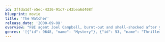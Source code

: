```yaml
---
id: 3ffda1df-e5ec-4336-91c7-c43bea6d408f
blueprint: movie
title: 'The Watcher'
release_date: '2000-09-08'
overview: "FBI agent Joel Campbell, burnt-out and shell-shocked after years spent chasing serial killers, flees L.A. to begin a new life for himself in Chicago. But five months later, Joel's best laid plans are abruptly cut short when his new hometown becomes the setting for some particularly gruesome murders--murders that could only have been committed by one man: David Allen Griffin. One of Joel's most elusive and cunning nemeses, Griffin has followed his former pursuer to Chicago in order to play a sadistic game of cat and mouse. Taunting Joel with photographs of his intended victims and leaving his crime scenes meticulously free of clues in order to keep the police at bay, Griffin derives as much pleasure out of watching Joel react to every movement as watching his victims die. But when Griffin moves into Joel's inner circle, Joel must quickly find some way to stop him before someone close to him becomes the next one to die."
genres: '[{"id": 9648, "name": "Mystery"}, {"id": 53, "name": "Thriller"}]'
---
```

